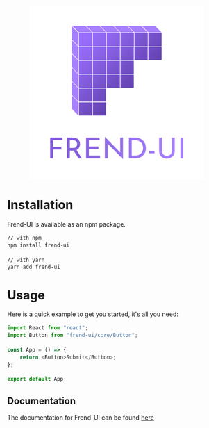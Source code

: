 <p align="center">
    <img src="public/FrendUI-Title.png" width="400" />
</p>

# Installation

Frend-UI is available as an npm package.

```bash
// with npm
npm install frend-ui

// with yarn
yarn add frend-ui
```

# Usage

Here is a quick example to get you started, it's all you need:

```javascript
import React from "react";
import Button from "frend-ui/core/Button";

const App = () => {
	return <Button>Submit</Button>;
};

export default App;
```

## Documentation

The documentation for Frend-UI can be found [here](./DOCS.md)
